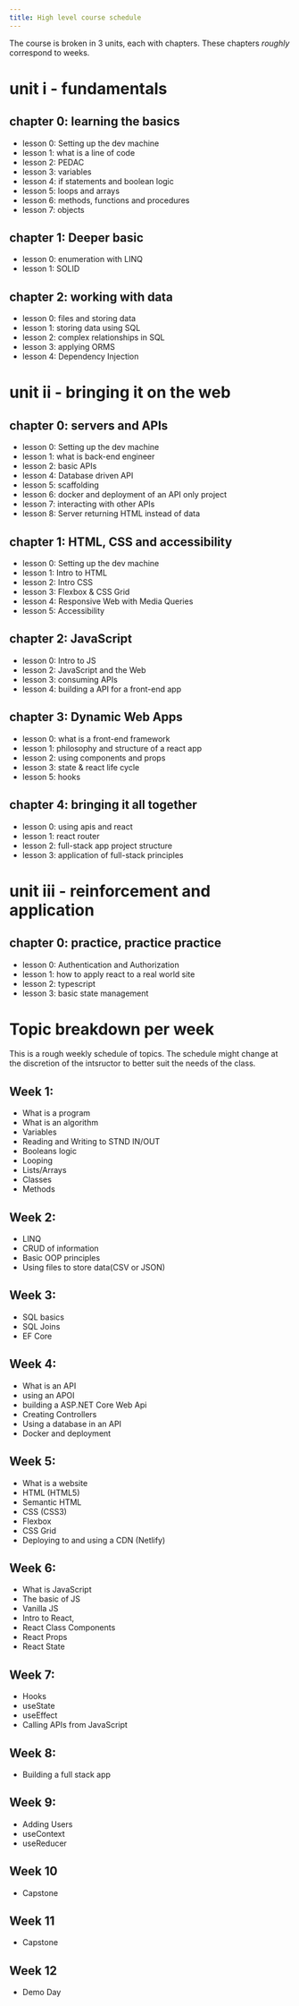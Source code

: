 ```yaml
---
title: High level course schedule
---
```


The course is broken in 3 units, each with chapters. These chapters _roughly_ correspond to weeks.

# unit i - fundamentals

## chapter 0: learning the basics

- lesson 0: Setting up the dev machine
- lesson 1: what is a line of code
- lesson 2: PEDAC
- lesson 3: variables
- lesson 4: if statements and boolean logic
- lesson 5: loops and arrays
- lesson 6: methods, functions and procedures
- lesson 7: objects

## chapter 1: Deeper basic

- lesson 0: enumeration with LINQ
- lesson 1: SOLID

## chapter 2: working with data

- lesson 0: files and storing data
- lesson 1: storing data using SQL
- lesson 2: complex relationships in SQL
- lesson 3: applying ORMS
- lesson 4: Dependency Injection

# unit ii - bringing it on the web

## chapter 0: servers and APIs

- lesson 0: Setting up the dev machine
- lesson 1: what is back-end engineer
- lesson 2: basic APIs
- lesson 4: Database driven API
- lesson 5: scaffolding
- lesson 6: docker and deployment of an API only project
- lesson 7: interacting with other APIs
- lesson 8: Server returning HTML instead of data

## chapter 1: HTML, CSS and accessibility

- lesson 0: Setting up the dev machine
- lesson 1: Intro to HTML
- lesson 2: Intro CSS
- lesson 3: Flexbox & CSS Grid
- lesson 4: Responsive Web with Media Queries
- lesson 5: Accessibility

## chapter 2: JavaScript

- lesson 0: Intro to JS
- lesson 2: JavaScript and the Web
- lesson 3: consuming APIs
- lesson 4: building a API for a front-end app

## chapter 3: Dynamic Web Apps

- lesson 0: what is a front-end framework
- lesson 1: philosophy and structure of a react app
- lesson 2: using components and props
- lesson 3: state & react life cycle
- lesson 5: hooks

## chapter 4: bringing it all together

- lesson 0: using apis and react
- lesson 1: react router
- lesson 2: full-stack app project structure
- lesson 3: application of full-stack principles

# unit iii - reinforcement and application

## chapter 0: practice, practice practice

- lesson 0: Authentication and Authorization
- lesson 1: how to apply react to a real world site
- lesson 2: typescript
- lesson 3: basic state management

# Topic breakdown per week

This is a rough weekly schedule of topics. The schedule might change at the discretion of the intsructor to better suit the needs of the class.

## Week 1:

- What is a program
- What is an algorithm
- Variables
- Reading and Writing to STND IN/OUT
- Booleans logic
- Looping
- Lists/Arrays
- Classes
- Methods

## Week 2:

- LINQ
- CRUD of information
- Basic OOP principles
- Using files to store data(CSV or JSON)

## Week 3:

- SQL basics
- SQL Joins
- EF Core

## Week 4:

- What is an API
- using an APOI
- building a ASP.NET Core Web Api
- Creating Controllers
- Using a database in an API
- Docker and deployment

## Week 5:

- What is a website
- HTML (HTML5)
- Semantic HTML
- CSS (CSS3)
- Flexbox
- CSS Grid
- Deploying to and using a CDN (Netlify)

## Week 6:

- What is JavaScript
- The basic of JS
- Vanilla JS
- Intro to React,
- React Class Components
- React Props
- React State

## Week 7:

- Hooks
- useState
- useEffect
- Calling APIs from JavaScript

## Week 8:

- Building a full stack app

## Week 9:

- Adding Users
- useContext
- useReducer

## Week 10

- Capstone

## Week 11

- Capstone

## Week 12

- Demo Day
